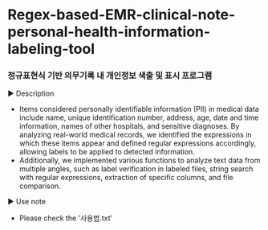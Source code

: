 # Regex-based-EMR-clinical-note-personal-health-information-labeling-tool
### 정규표현식 기반 의무기록 내 개인정보 색출 및 표시 프로그램

▶ Description
  - Items considered personally identifiable information (PII) in medical data include name, unique identification number, address, age, date and time information, names of other hospitals, and sensitive diagnoses. By analyzing real-world medical records, we identified the expressions in which these items appear and defined regular expressions accordingly, allowing labels to be applied to detected information.
  - Additionally, we implemented various functions to analyze text data from multiple angles, such as label verification in labeled files, string search with regular expressions, extraction of specific columns, and file comparison.

▶ Use note
  - Please check the '사용법.txt’
